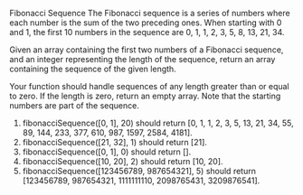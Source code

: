 Fibonacci Sequence
The Fibonacci sequence is a series of numbers where each number is the sum of the two preceding ones. When starting with 0 and 1, the first 10 numbers in the sequence are 0, 1, 1, 2, 3, 5, 8, 13, 21, 34.

Given an array containing the first two numbers of a Fibonacci sequence, and an integer representing the length of the sequence, return an array containing the sequence of the given length.

Your function should handle sequences of any length greater than or equal to zero.
If the length is zero, return an empty array.
Note that the starting numbers are part of the sequence.

1. fibonacciSequence([0, 1], 20) should return [0, 1, 1, 2, 3, 5,  13, 21, 34, 55, 89, 144, 233, 377, 610, 987, 1597, 2584, 4181].
2. fibonacciSequence([21, 32], 1) should return [21].
3. fibonacciSequence([0, 1], 0) should return [].
4. fibonacciSequence([10, 20], 2) should return [10, 20].
5. fibonacciSequence([123456789, 987654321], 5) should return [123456789, 987654321, 1111111110, 2098765431, 3209876541].
